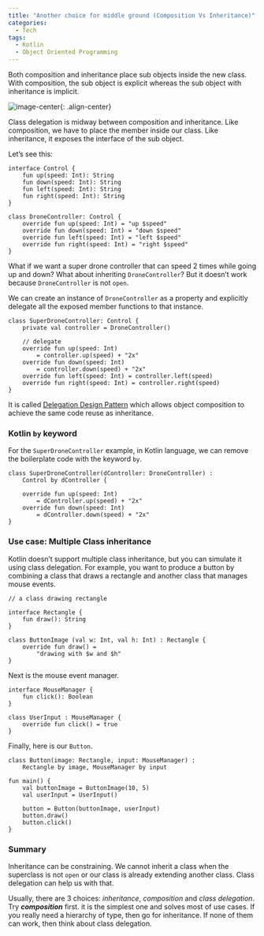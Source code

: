 ```yaml
---
title: "Another choice for middle ground (Composition Vs Inheritance)"
categories:
  - Tech
tags:
  - Kotlin
  - Object Oriented Programming
---
```


Both composition and inheritance place sub objects inside the new class. With composition, the sub object is explicit whereas the sub object with inheritance is implicit.

![image-center](https://images.unsplash.com/photo-1503135279369-a01d94b5c9e4?ixlib=rb-1.2.1&ixid=MnwxMjA3fDB8MHxwaG90by1wYWdlfHx8fGVufDB8fHx8&auto=format&fit=crop&w=1170&q=80){: .align-center}

Class delegation is midway between composition and inheritance. Like composition, we have to place the member inside our class. Like inheritance, it exposes the interface of the sub object.

Let’s see this:

```
interface Control {
	fun up(speed: Int): String
	fun down(speed: Int): String
	fun left(speed: Int): String
	fun right(speed: Int): String
}

class DroneController: Control {
	override fun up(speed: Int) = "up $speed"
	override fun down(speed: Int) = "down $speed"
	override fun left(speed: Int) = "left $speed"
	override fun right(speed: Int) = "right $speed"
}
```

What if we want a super drone controller that can speed 2 times while going up and down? What about inheriting `DroneController`? But it doesn’t work because `DroneController` is not `open`.

We can create an instance of `DroneController` as a property and explicitly delegate all the exposed member functions to that instance.

```
class SuperDroneController: Control {
	private val controller = DroneController()

	// delegate
	override fun up(speed: Int)
		= controller.up(speed) + "2x"
	override fun down(speed: Int)
		= controller.down(speed) + "2x"
	override fun left(speed: Int) = controller.left(speed)
	override fun right(speed: Int) = controller.right(speed)
}
```

It is called [Delegation Design Pattern](https://en.wikipedia.org/wiki/Delegation_pattern) which allows object composition to achieve the same code reuse as inheritance.

### Kotlin `by` keyword

For the `SuperDroneController` example, in Kotlin language, we can remove the boilerplate code with the keyword `by`.

```
class SuperDroneController(dController: DroneController) :
	Control by dController {

	override fun up(speed: Int)
		= dController.up(speed) + "2x"
	override fun down(speed: Int)
		= dController.down(speed) + "2x"
}
```

### Use case: Multiple Class inheritance

Kotlin doesn’t support multiple class inheritance, but you can simulate it using class delegation. For example, you want to produce a button by combining a class that draws a rectangle and another class that manages mouse events.

```
// a class drawing rectangle

interface Rectangle {
	fun draw(): String
}

class ButtonImage (val w: Int, val h: Int) : Rectangle {
	override fun draw() =
		"drawing with $w and $h"
}
```

Next is the mouse event manager.

```
interface MouseManager {
	fun click(): Boolean
}

class UserInput : MouseManager {
	override fun click() = true
}
```

Finally, here is our `Button`.

```
class Button(image: Rectangle, input: MouseManager) :
	Rectangle by image, MouseManager by input

fun main() {
	val buttonImage = ButtonImage(10, 5)
	val userInput = UserInput()

	button = Button(buttonImage, userInput)
	button.draw()
	button.click()
}
```

### Summary

Inheritance can be constraining. We cannot inherit a class when the superclass is not `open` or our class is already extending another class. Class delegation can help us with that.

Usually, there are 3 choices: _inheritance_, _composition_ and _class delegation_. Try **_composition_** first. it is the simplest one and solves most of use cases. If you really need a hierarchy of type, then go for inheritance. If none of them can work, then think about class delegation.
